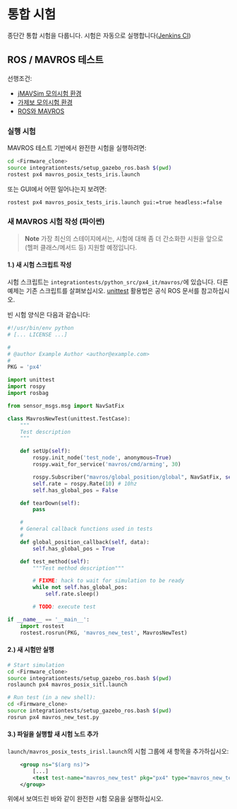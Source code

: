 # 통합 시험

종단간 통합 시험을 다룹니다. 시험은 자동으로 실행합니다([Jenkins CI](../test_and_ci/jenkins_ci.md))

## ROS / MAVROS 테스트

선행조건:

- [jMAVSim 모의시험 환경](../simulation/jmavsim.md)
- [가제보 모의시험 환경](../simulation/gazebo.md)
- [ROS와 MAVROS](../simulation/ros_interface.md)

### 실행 시험

MAVROS 테스트 기반에서 완전한 시험을 실행하려면:

```sh
cd <Firmware_clone>
source integrationtests/setup_gazebo_ros.bash $(pwd)
rostest px4 mavros_posix_tests_iris.launch
```

또는 GUI에서 어떤 일어나는지 보려면:

```sh
rostest px4 mavros_posix_tests_iris.launch gui:=true headless:=false
```

### 새 MAVROS 시험 작성 (파이썬)

> **Note** 가장 최신의 스테이지에서는, 시험에 대해 좀 더 간소화한 시원을 앞으로 (헬퍼 클래스/메서드 등) 지원할 예정입니다.

#### 1.) 새 시험 스크립트 작성

시험 스크립트는 `integrationtests/python_src/px4_it/mavros/`에 있습니다. 다른 예제는 기존 스크립트를 살펴보십시오. [unittest](http://wiki.ros.org/unittest) 활용법은 공식 ROS 문서를 참고하십시오.

빈 시험 양식은 다음과 같습니다:

```python
#!/usr/bin/env python
# [... LICENSE ...]

#
# @author Example Author <author@example.com>
#
PKG = 'px4'

import unittest
import rospy
import rosbag

from sensor_msgs.msg import NavSatFix

class MavrosNewTest(unittest.TestCase):
    """
    Test description
    """

    def setUp(self):
        rospy.init_node('test_node', anonymous=True)
        rospy.wait_for_service('mavros/cmd/arming', 30)

        rospy.Subscriber("mavros/global_position/global", NavSatFix, self.global_position_callback)
        self.rate = rospy.Rate(10) # 10hz
        self.has_global_pos = False

    def tearDown(self):
        pass

    #
    # General callback functions used in tests
    #
    def global_position_callback(self, data):
        self.has_global_pos = True

    def test_method(self):
        """Test method description"""

        # FIXME: hack to wait for simulation to be ready
        while not self.has_global_pos:
            self.rate.sleep()

        # TODO: execute test

if __name__ == '__main__':
    import rostest
    rostest.rosrun(PKG, 'mavros_new_test', MavrosNewTest)
```

#### 2.) 새 시험만 실행

```sh
# Start simulation
cd <Firmware_clone>
source integrationtests/setup_gazebo_ros.bash $(pwd)
roslaunch px4 mavros_posix_sitl.launch

# Run test (in a new shell):
cd <Firmware_clone>
source integrationtests/setup_gazebo_ros.bash $(pwd)
rosrun px4 mavros_new_test.py
```

#### 3.) 파일을 실행할 새 시험 노드 추가

`launch/mavros_posix_tests_irisl.launch`의 시험 그룹에 새 항목을 추가하십시오:

```xml
    <group ns="$(arg ns)">
        [...]
        <test test-name="mavros_new_test" pkg="px4" type="mavros_new_test.py" />
    </group>
```

위에서 보여드린 바와 같이 완전한 시험 모음을 실행하십시오.
